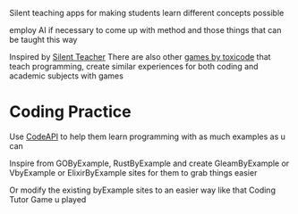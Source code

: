 Silent teaching apps for making students learn different concepts possible

employ AI if necessary to come up with method and those things that can be taught this way

Inspired by [Silent Teacher](https://silentteacher.toxicode.fr/)
There are also other [games by toxicode](https://www.toxicode.fr/learn) that teach programming, create similar experiences for both coding and academic subjects with games

# Coding Practice 
Use [CodeAPI](https://github.com/nalgeon/codapi) to help them learn programming with as much examples as u can

Inspire from GOByExample, RustByExample and create GleamByExample or VbyExample or ElixirByExample sites for them to grab things easier

Or modify the existing byExample sites to an easier way like that Coding Tutor Game u played
